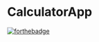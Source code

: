# CalculatorApp

[![forthebadge](https://forthebadge.com/images/badges/made-with-crayons.svg)](https://forthebadge.com)
